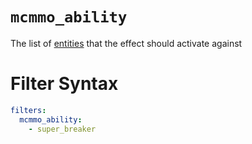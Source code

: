 # `mcmmo_ability`

The list of [entities](https://hub.spigotmc.org/javadocs/bukkit/org/bukkit/entity/EntityType.html) that the effect should activate against

# Filter Syntax
```yaml
filters:
  mcmmo_ability: 
    - super_breaker
```
